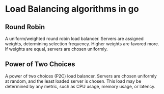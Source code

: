# Load Balancing algorithms in go

## Round Robin

A uniform/weighted round robin load balancer. Servers are assigned weights, determining selection frequency. Higher weights are favored more. If weights are equal, servers are chosen uniformly.

## Power of Two Choices

A power of two choices (P2C) load balancer. Servers are chosen uniformly at random, and the least loaded server is chosen. This load may be determined by any metric, such as CPU usage, memory usage, or latency.
